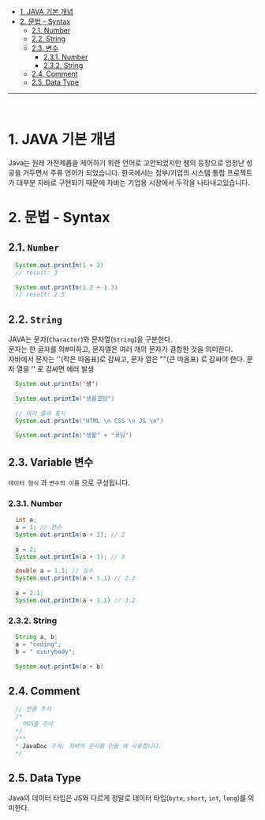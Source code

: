 - [1. JAVA 기본 개념](#1-java-기본-개념)
- [2. 문법 - Syntax](#2-문법---syntax)
  - [2.1. Number](#21-number)
  - [2.2. String](#22-string)
  - [2.3. 변수](#23-변수)
    - [2.3.1. Number](#231-number)
    - [2.3.2. String](#232-string)
  - [2.4. Comment](#24-comment)
  - [2.5. Data Type](#25-data-type)

-------------

<br>

# 1. JAVA 기본 개념

Java는 원래 가전제품을 제어하기 위한 언어로 고안되었지만 웹의 등장으로 엄청난 성공을 거두면서 주류 언어가 되었습니다.
한국에서는 정부/기업의 시스템 통합 프로젝트가 대부분 자바로 구현되기 때문에 자바는 기업용 시장에서 두각을 나타내고있습니다.

# 2. 문법 - Syntax

## 2.1. `Number`

``` java
  System.out.printIn(1 + 2)
  // result: 3
  
  System.out.printIn(1.2 + 1.3)
  // result: 2.5
```

## 2.2. `String`

JAVA는 문자(`Character`)와 문자열(`String`)을 구분한다. <br>
문자는 한 글자를 의#미하고, 문자열은 여러 개의 문자가 결합한 것을 의미한다.<br>
자바에서 문자는 ''(작은 따옴표)로 감싸고, 문자 열은 ""(큰 따옴표) 로 감싸야 한다. 문자 열을 '' 로 감싸면 에러 발생

``` java
  System.out.printIn('생')
  
  System.out.printIn("생활코딩")
  
  // 여러 줄의 표시
  System.out.printIn("HTML \n CSS \n JS \n")
  
  System.out.printIn("생활" + "코딩")
```

## 2.3. Variable 변수

`데이터 형식` 과 `변수의 이름` 으로 구성됩니다.

### 2.3.1. Number
``` java
  int a;
  a = 1; // 정수
  System.out.printIn(a + 1); // 2 
  
  a = 2;
  System.out.printIn(a + 1); // 3
```
``` java
  double a = 1.1; // 실수
  System.out.printIn(a + 1.1) // 2.2
  
  a = 2.1;
  System.out.printIn(a + 1.1) // 3.2
```

### 2.3.2. String
``` java
  String a, b;
  a = "coding";
  b = " everybody";
  
  System.out.printIn(a + b)
```

## 2.4. Comment
``` java
  // 한줄 주석
  /*
    여러줄 주석
  */
  /**
  * JavaDoc 주석: 자바의 문서를 만들 때 사용합니다.
  */
```

## 2.5. Data Type

Java의 데이터 타입은 JS와 다르게 정말로 데이터 타입(`byte`, `short`, `int`, `long`)를 의미한다.
